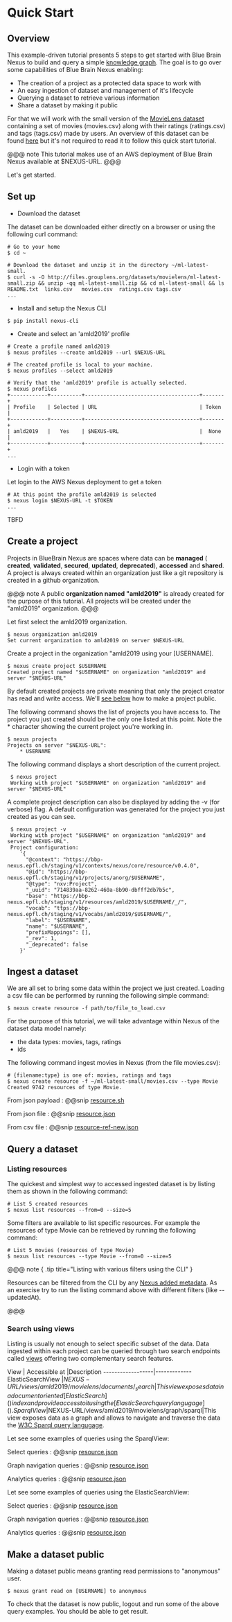 
# Quick Start


## Overview

This example-driven tutorial presents 5 steps to get started with Blue Brain Nexus to build and query a simple [knowledge graph]().
The goal is to go over some capabilities of Blue Brain Nexus enabling:

* The creation of a project as a protected data space to work with
* An easy ingestion of dataset and management of it's lifecycle
* Querying a dataset to retrieve various information
* Share a dataset by making it public

For that we will work with the small version of the [MovieLens dataset](http://files.grouplens.org/datasets/movielens/ml-latest-small.zip) containing a set of movies (movies.csv) along with their ratings (ratings.csv) and tags (tags.csv) made by users.
An overview of this dataset can be found [here](../dataset/index.html) but it's not required to read it to follow this quick start tutorial.

@@@ note
This tutorial makes use of an AWS deployment of Blue Brain Nexus available at $NEXUS-URL.
@@@

Let's get started.

## Set up

* Download the dataset

The dataset can be downloaded either directly on a browser or using the following  curl command:

```shell
# Go to your home
$ cd ~

# Download the dataset and unzip it in the directory ~/ml-latest-small.
$ curl -s -O http://files.grouplens.org/datasets/movielens/ml-latest-small.zip && unzip -qq ml-latest-small.zip && cd ml-latest-small && ls
README.txt	links.csv	movies.csv	ratings.csv	tags.csv
...
```

* Install and setup the Nexus CLI

```shell
$ pip install nexus-cli
```

* Create and select an 'amld2019' profile

```shell
# Create a profile named amld2019
$ nexus profiles --create amld2019 --url $NEXUS-URL

# The created profile is local to your machine.
$ nexus profiles --select amld2019

# Verify that the 'amld2019' profile is actually selected.
$ nexus profiles
+------------+----------+-------------------------------------+-------+
| Profile    | Selected | URL                                 | Token |
+------------+----------+-------------------------------------+-------+
| amld2019   |   Yes    | $NEXUS-URL                          |  None |
+------------+----------+-------------------------------------+-------+
...
```

* Login with a token

Let login to the AWS Nexus deployment to get a token
```shell
# At this point the profile amld2019 is selected
$ nexus login $NEXUS-URL -t $TOKEN
...
```

TBFD

## Create a project

Projects in BlueBrain Nexus are spaces where data can be **managed** ( **created**, **validated**, **secured**, **updated**, **deprecated**), **accessed** and **shared**.
A project is always created within an organization just like a git repository is created in a github organization.

@@@ note
A public **organization named "amld2019"** is already created for the purpose of this tutorial. All projects will be created under the "amld2019" organization.
@@@

Let first select the amld2019 organization.

```shell
$ nexus organization amld2019
Set current organization to amld2019 on server $NEXUS-URL
```

Create a project in the organization "amld2019 using your [USERNAME].

```shell
$ nexus create project $USERNAME
Created project named "$USERNAME" on organization "amld2019" and server "$NEXUS-URL"
```

By default created projects are private meaning that only the project creator has read and write access. We'll [see below](#make-a-dataset-public) how to make a project public.

The following command shows the list of projects you have access to. The project you just created should be the only one listed at this point.
Note the * character showing the current project you're working in.


```shell
$ nexus projects
Projects on server "$NEXUS-URL":
    * USERNAME
```

The following command displays a short description of the current project.

```shell
 $ nexus project
 Working with project "$USERNAME" on organization "amld2019" and server "$NEXUS-URL"
```

A complete project description can also be displayed by adding the -v (for verbose) flag. A default configuration was generated for the project you just created as you can see.

```shell
 $ nexus project -v
 Working with project "$USERNAME" on organization "amld2019" and server "$NEXUS-URL".
 Project configuration:
    '{
      "@context": "https://bbp-nexus.epfl.ch/staging/v1/contexts/nexus/core/resource/v0.4.0",
      "@id": "https://bbp-nexus.epfl.ch/staging/v1/projects/anorg/$USERNAME",
      "@type": "nxv:Project",
      "_uuid": "714839aa-8262-460a-8b90-dbfff2db7b5c",
      "base": "https://bbp-nexus.epfl.ch/staging/v1/resources/amld2019/$USERNAME/_/",
      "vocab": "ttps://bbp-nexus.epfl.ch/staging/v1/vocabs/amld2019/$USERNAME/",
      "label": "$USERNAME",
      "name": "$USERNAME",
      "prefixMappings": [],
      "_rev": 1,
      "_deprecated": false
    }'
```


## Ingest a dataset

We are all set to bring some data within the project we just created.
Loading a csv file can be performed by running the following simple command:

```
$ nexus create resource -f path/to/file_to_load.csv
```

For the purpose of this tutorial, we will take advantage within Nexus of the dataset data model namely:

* the data types: movies, tags, ratings
* ids

The following command ingest movies in Nexus (from the file movies.csv):

```shell
# {filename:type} is one of: movies, ratings and tags
$ nexus create resource -f ~/ml-latest-small/movies.csv --type Movie
Created 9742 resources of type Movie.
```

From json payload
:   @@snip [resource.sh](../assets/create_from_json.sh)

From json file
:   @@snip [resource.json](../assets/create_json_from_file.sh)

From csv file
:   @@snip [resource-ref-new.json](../assets/create_csv_from_file.sh)



## Query a dataset

### Listing resources

The quickest and simplest way to accessed ingested dataset is by listing them as shown in the following command:

```shell
# List 5 created resources
$ nexus list resources --from=0 --size=5
```

Some filters are available to list specific resources. For example the resources of type Movie can be retrieved by running the following command:
```shell
# List 5 movies (resources of type Movie)
$ nexus list resources --type Movie --from=0 --size=5
```

@@@ note { .tip title="Listing with various filters using the CLI" }

Resources can be filtered from the CLI by any [Nexus added metadata](). As an exercise try to run the listing command above with different filters (like --updatedAt).

@@@

### Search using views

Listing is usually not enough to select specific subset of the data. Data ingested within each project can be queried through two search endpoints called [views]() offering two complementary search features.

View | Accessible at |Description
------------------|-------------
ElasticSearchView |$NEXUS-URL/views/amld2019/movielens/documents/_search|This view exposes data in a document oriented [ElasticSearch]() index and provide access to it using the [ElasticSearch query langugage]().
SparqlView |$NEXUS-URL/views/amld2019/movielens/graph/sparql|This view exposes data as a graph and allows to navigate and traverse the data the [W3C Sparql query langugage]().

Let see some examples of queries using the SparqlView:

Select queries
:   @@snip [resource.json](../assets/sparql_list.sh)

Graph navigation queries
:   @@snip [resource.json](../assets/sparql_nav.sh)

Analytics queries
:   @@snip [resource.json](../assets/sparql_analytics.sh)

Let see some examples of queries using the ElasticSearchView:

Select queries
:   @@snip [resource.json](../assets/sparql_list.sh)

Graph navigation queries
:   @@snip [resource.json](../assets/sparql_list.sh)

Analytics queries
:   @@snip [resource.json](../assets/sparql_list.sh)

## Make a dataset public

Making a dataset public means granting read permissions to "anonymous" user.

```shell
$ nexus grant read on [USERNAME] to anonymous
```

To check that the dataset is now public, logout and run some of the above query examples. You should be able to get result.